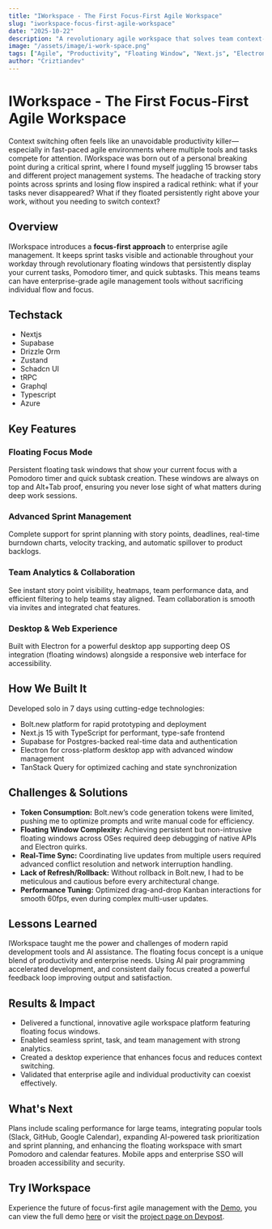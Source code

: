 ```yaml
---
title: "IWorkspace - The First Focus-First Agile Workspace"
slug: "iworkspace-focus-first-agile-workspace"
date: "2025-10-22"
description: "A revolutionary agile workspace that solves team context-switching productivity loss with floating focus windows and integrated sprint management."
image: "/assets/image/i-work-space.png"
tags: ["Agile", "Productivity", "Floating Window", "Next.js", "Electron"]
author: "Criztiandev"
---
```


# IWorkspace - The First Focus-First Agile Workspace

Context switching often feels like an unavoidable productivity killer—especially in fast-paced agile environments where multiple tools and tasks compete for attention. IWorkspace was born out of a personal breaking point during a critical sprint, where I found myself juggling 15 browser tabs and different project management systems. The headache of tracking story points across sprints and losing flow inspired a radical rethink: what if your tasks never disappeared? What if they floated persistently right above your work, without you needing to switch context?

## Overview

IWorkspace introduces a **focus-first approach** to enterprise agile management. It keeps sprint tasks visible and actionable throughout your workday through revolutionary floating windows that persistently display your current tasks, Pomodoro timer, and quick subtasks. This means teams can have enterprise-grade agile management tools without sacrificing individual flow and focus.

## Techstack

- Nextjs
- Supabase
- Drizzle Orm
- Zustand
- Schadcn UI
- tRPC
- Graphql
- Typescript
- Azure

## Key Features

### Floating Focus Mode

Persistent floating task windows that show your current focus with a Pomodoro timer and quick subtask creation. These windows are always on top and Alt+Tab proof, ensuring you never lose sight of what matters during deep work sessions.

### Advanced Sprint Management

Complete support for sprint planning with story points, deadlines, real-time burndown charts, velocity tracking, and automatic spillover to product backlogs.

### Team Analytics & Collaboration

See instant story point visibility, heatmaps, team performance data, and efficient filtering to help teams stay aligned. Team collaboration is smooth via invites and integrated chat features.

### Desktop & Web Experience

Built with Electron for a powerful desktop app supporting deep OS integration (floating windows) alongside a responsive web interface for accessibility.

## How We Built It

Developed solo in 7 days using cutting-edge technologies:

- Bolt.new platform for rapid prototyping and deployment
- Next.js 15 with TypeScript for performant, type-safe frontend
- Supabase for Postgres-backed real-time data and authentication
- Electron for cross-platform desktop app with advanced window management
- TanStack Query for optimized caching and state synchronization

## Challenges & Solutions

- **Token Consumption:** Bolt.new’s code generation tokens were limited, pushing me to optimize prompts and write manual code for efficiency.
- **Floating Window Complexity:** Achieving persistent but non-intrusive floating windows across OSes required deep debugging of native APIs and Electron quirks.
- **Real-Time Sync:** Coordinating live updates from multiple users required advanced conflict resolution and network interruption handling.
- **Lack of Refresh/Rollback:** Without rollback in Bolt.new, I had to be meticulous and cautious before every architectural change.
- **Performance Tuning:** Optimized drag-and-drop Kanban interactions for smooth 60fps, even during complex multi-user updates.

## Lessons Learned

IWorkspace taught me the power and challenges of modern rapid development tools and AI assistance. The floating focus concept is a unique blend of productivity and enterprise needs. Using AI pair programming accelerated development, and consistent daily focus created a powerful feedback loop improving output and satisfaction.

## Results & Impact

- Delivered a functional, innovative agile workspace platform featuring floating focus windows.
- Enabled seamless sprint, task, and team management with strong analytics.
- Created a desktop experience that enhances focus and reduces context switching.
- Validated that enterprise agile and individual productivity can coexist effectively.

## What's Next

Plans include scaling performance for large teams, integrating popular tools (Slack, GitHub, Google Calendar), expanding AI-powered task prioritization and sprint planning, and enhancing the floating workspace with smart Pomodoro and calendar features. Mobile apps and enterprise SSO will broaden accessibility and security.

## Try IWorkspace

Experience the future of focus-first agile management with the [Demo](https://i-workspace.vercel.app/), you can view the full demo [here](https://www.youtube.com/watch?v=8_uvINOIqwk&t=7s) or visit the [project page on Devpost](https://devpost.com/software/iworkspace).
